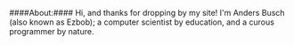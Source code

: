 ####About:####
Hi, and thanks for dropping by my site! 
I'm Anders Busch (also known as Ezbob); a computer scientist by education, and a curous programmer by nature.